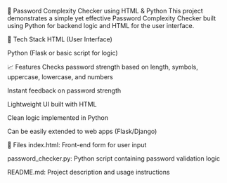 🔐 Password Complexity Checker using HTML & Python
This project demonstrates a simple yet effective Password Complexity Checker built using Python for backend logic and HTML for the user interface.

🔧 Tech Stack
HTML (User Interface)

Python (Flask or basic script for logic)

📈 Features
Checks password strength based on length, symbols, uppercase, lowercase, and numbers

Instant feedback on password strength

Lightweight UI built with HTML

Clean logic implemented in Python

Can be easily extended to web apps (Flask/Django)

📂 Files
index.html: Front-end form for user input

password_checker.py: Python script containing password validation logic

README.md: Project description and usage instructions
